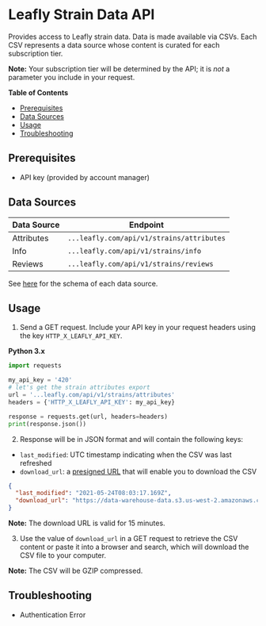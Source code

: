 # Leafly Strain Data API

Provides access to Leafly strain data. Data is made available via CSVs. Each CSV represents a data source whose content is curated for each subscription tier.

**Note:** Your subscription tier will be determined by the API; it is *not* a parameter you include in your request.

**Table of Contents**

- [Prerequisites](#prerequisites)
- [Data Sources](#data-sources)
- [Usage](#usage)
- [Troubleshooting](#troubleshooting)

## Prerequisites
- API key (provided by account manager)

## Data Sources

| Data Source | Endpoint |
| --- | --- |
| Attributes | `...leafly.com/api/v1/strains/attributes` |
| Info | `...leafly.com/api/v1/strains/info`|
| Reviews | `...leafly.com/api/v1/strains/reviews` |

See [here](DATA_SOURCE_SCHEMAS.md "Data source schemas") for the schema of each data source.

## Usage

1. Send a GET request. Include your API key in your request headers using the key `HTTP_X_LEAFLY_API_KEY`.

**Python 3.x**

```python
import requests

my_api_key = '420'
# let's get the strain attributes export
url = '...leafly.com/api/v1/strains/attributes'
headers = {'HTTP_X_LEAFLY_API_KEY': my_api_key}

response = requests.get(url, headers=headers)
print(response.json())
```

2. Response will be in JSON format and will contain the following keys:

  - `last_modified`: UTC timestamp indicating when the CSV was last refreshed
  - `download_url`: a [presigned URL](https://docs.aws.amazon.com/AmazonS3/latest/userguide/ShareObjectPreSignedURL.html "AWS presigned URL doc") that will enable you to download the CSV

```json
{
  "last_modified": "2021-05-24T08:03:17.169Z",
  "download_url": "https://data-warehouse-data.s3.us-west-2.amazonaws.com/strain_data_api/exports/tier%3Dstandard/strain_reviews.csv.gz?response-content-disposition=attachment%3B%20filename%3D%22strain_reviews.csv.gz%22&X-Amz-Algorithm=AWS4-HMAC-SHA256&X-Amz-Credential=AKIA5G7KJKOGGAZMKU4H%2F20210525%2Fus-west-2%2Fs3%2Faws4_request&X-Amz-Date=20210525T025749Z&X-Amz-Expires=900&X-Amz-SignedHeaders=host&X-Amz-Signature=c86c1d1beab998aa5e2c35ec33357fca05cb81e9fa3975e0b16df219cef84c8d"
}
```

**Note:** The download URL is valid for 15 minutes.

3. Use the value of `download_url` in a GET request to retrieve the CSV content or paste it into a browser and search, which will download the CSV file to your computer.

**Note:** The CSV will be GZIP compressed.

## Troubleshooting

- Authentication Error
